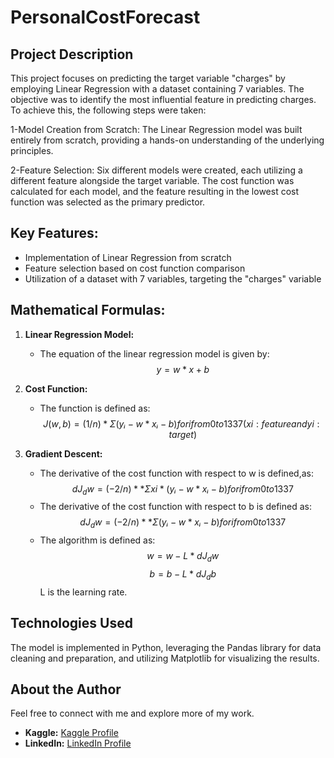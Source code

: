 # PersonalCostForecast

## Project Description
This project focuses on predicting the target variable "charges" by employing Linear Regression with a dataset containing 7 variables. The objective was to identify the most influential feature in predicting charges. To achieve this, the following steps were taken:

1-Model Creation from Scratch:
The Linear Regression model was built entirely from scratch, providing a hands-on understanding of the underlying principles.

2-Feature Selection:
Six different models were created, each utilizing a different feature alongside the target variable. The cost function was calculated for each model, and the feature resulting in the lowest cost function was selected as the primary predictor.

## Key Features:
- Implementation of Linear Regression from scratch
- Feature selection based on cost function comparison
- Utilization of a dataset with 7 variables, targeting the "charges" variable

## Mathematical Formulas:
1. **Linear Regression Model:**
   - The equation of the linear regression model is given by:
     $$ y = w * x + b $$

2. **Cost Function:**
   - The function is defined as:
     $$ J(w, b) = (1 / n) * Σ (yᵢ - w * xᵢ - b)   for i from 0 to 1337 ( xi: feature and yi: target) $$

3. **Gradient Descent:**
   - The derivative of the cost function with respect to w is defined,as:
     $$ dJ_dw = (-2 / n) ** Σ xi * (yᵢ - w * xᵢ - b)   for i from 0 to 1337 $$
   - The derivative of the cost function with respect to b is defined as:
     $$ dJ_dw = (-2 / n) ** Σ (yᵢ - w * xᵢ - b)   for i from 0 to 1337 $$
   - The algorithm is defined as:
     $$ w = w - L * dJ_dw $$
     $$ b = b - L * dJ_db $$
     L is the learning rate.

## Technologies Used
The model is implemented in Python, leveraging the Pandas library for data cleaning and preparation, and utilizing Matplotlib for visualizing the results.
     
## About the Author
Feel free to connect with me and explore more of my work.

- **Kaggle:** [Kaggle Profile](https://www.kaggle.com/badrlakhal)
- **LinkedIn:** [LinkedIn Profile](https://www.linkedin.com/in/badr-lakhal-721603276/)












